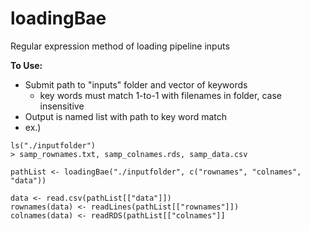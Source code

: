 # loadingBae
Regular expression method of loading pipeline inputs

**To Use:**
- Submit path to "inputs" folder and vector of keywords
  - key words must match 1-to-1 with filenames in folder, case insensitive
- Output is named list with path to key word match
- ex.) 
```
ls("./inputfolder")
> samp_rownames.txt, samp_colnames.rds, samp_data.csv 

pathList <- loadingBae("./inputfolder", c("rownames", "colnames", "data"))

data <- read.csv(pathList[["data"]])
rownames(data) <- readLines(pathList[["rownames"]])
colnames(data) <- readRDS(pathList[["colnames"]]
```
